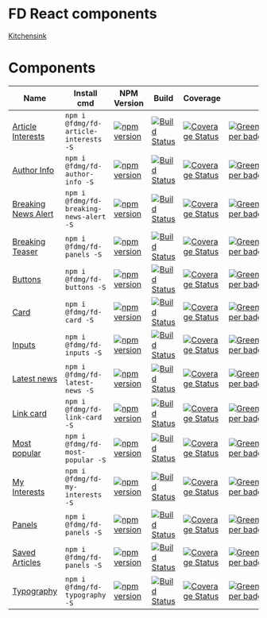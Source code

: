 # FD React components
[Kitchensink](https://fd.nl/ux)

# Components
| Name                                                                                                              | Install cmd                                               | NPM Version                                                                                                                                                           | Build                                                                                                                                                                                                     | Coverage                                                                                                                                                                                                                                          |                                                                                                                                               |
| ----------------------------------------------------------------------------------------------------------------- | --------------------------------------------------------- | --------------------------------------------------------------------------------------------------------------------------------------------------------------------- | --------------------------------------------------------------------------------------------------------------------------------------------------------------------------------------------------------- | ------------------------------------------------------------------------------------------------------------------------------------------------------------------------------------------------------------------------------------------------- | --------------------------------------------------------------------------------------------------------------------------------------------- |
| [Article Interests](https://github.com/FDMediagroep/fd-ts-react-article-interests)                                | `npm i @fdmg/fd-article-interests -S`                     | [![npm version](https://badge.fury.io/js/%40fdmg%2Ffd-article-interests.svg)](https://badge.fury.io/js/%40fdmg%2Ffd-article-interests)                                | [![Build Status](https://travis-ci.org/FDMediagroep/fd-ts-react-article-interests.svg?branch=master)](https://travis-ci.org/FDMediagroep/fd-ts-react-article-interests)                                   | [![Coverage Status](https://coveralls.io/repos/github/FDMediagroep/fd-ts-react-article-interests/badge.svg?branch=master)](https://coveralls.io/github/FDMediagroep/fd-ts-react-article-interests?branch=master)                                  | [![Greenkeeper badge](https://badges.greenkeeper.io/FDMediagroep/fd-ts-react-article-interests.svg)](https://greenkeeper.io/)                 |
| [Author Info](https://github.com/FDMediagroep/fd-ts-react-author-info)                                            | `npm i @fdmg/fd-author-info -S`                           | [![npm version](https://badge.fury.io/js/%40fdmg%2Ffd-author-info.svg)](https://badge.fury.io/js/%40fdmg%2Ffd-author-info)                                            | [![Build Status](https://travis-ci.org/FDMediagroep/fd-ts-react-author-info.svg?branch=master)](https://travis-ci.org/FDMediagroep/fd-ts-react-author-info)                                               | [![Coverage Status](https://coveralls.io/repos/github/FDMediagroep/fd-ts-react-author-info/badge.svg?branch=master)](https://coveralls.io/github/FDMediagroep/fd-ts-react-author-info?branch=master)                                              | [![Greenkeeper badge](https://badges.greenkeeper.io/FDMediagroep/fd-ts-react-author-info.svg)](https://greenkeeper.io/)                       |
| [Breaking News Alert](https://github.com/FDMediagroep/fd-ts-react-breaking-news-alert)                            | `npm i @fdmg/fd-breaking-news-alert -S`                   | [![npm version](https://badge.fury.io/js/%40fdmg%2Ffd-breaking-news-alert.svg)](https://badge.fury.io/js/%40fdmg%2Ffd-breaking-news-alert)                            | [![Build Status](https://travis-ci.org/FDMediagroep/fd-ts-react-breaking-news-alert.svg?branch=master)](https://travis-ci.org/FDMediagroep/fd-ts-react-breaking-news-alert)                               | [![Coverage Status](https://coveralls.io/repos/github/FDMediagroep/fd-ts-react-breaking-news-alert/badge.svg?branch=master)](https://coveralls.io/github/FDMediagroep/fd-ts-react-breaking-news-alert?branch=master)                              | [![Greenkeeper badge](https://badges.greenkeeper.io/FDMediagroep/fd-ts-react-breaking-news-alert.svg)](https://greenkeeper.io/)               |
| [Breaking Teaser](https://github.com/FDMediagroep/fd-ts-react-breaking-teaser)                                    | `npm i @fdmg/fd-panels -S`                                | [![npm version](https://badge.fury.io/js/%40fdmg%2Ffd-panels.svg)](https://badge.fury.io/js/%40fdmg%2Ffd-panels)                                                      | [![Build Status](https://travis-ci.org/FDMediagroep/fd-ts-react-breaking-teaser.svg?branch=master)](https://travis-ci.org/FDMediagroep/fd-ts-react-breaking-teaser)                                       | [![Coverage Status](https://coveralls.io/repos/github/FDMediagroep/fd-ts-react-breaking-teaser/badge.svg?branch=master)](https://coveralls.io/github/FDMediagroep/fd-ts-react-breaking-teaser?branch=master)                                      | [![Greenkeeper badge](https://badges.greenkeeper.io/FDMediagroep/fd-ts-react-breaking-teaser.svg)](https://greenkeeper.io/)                   |
| [Buttons](https://github.com/FDMediagroep/fd-ts-react-buttons)                                                    | `npm i @fdmg/fd-buttons -S`                               | [![npm version](https://badge.fury.io/js/%40fdmg%2Ffd-buttons.svg)](https://badge.fury.io/js/%40fdmg%2Ffd-buttons)                                                    | [![Build Status](https://travis-ci.org/FDMediagroep/fd-ts-react-buttons.svg?branch=master)](https://travis-ci.org/FDMediagroep/fd-ts-react-buttons)                                                       | [![Coverage Status](https://coveralls.io/repos/github/FDMediagroep/fd-ts-react-buttons/badge.svg?branch=master)](https://coveralls.io/github/FDMediagroep/fd-ts-react-buttons?branch=master)                                                      | [![Greenkeeper badge](https://badges.greenkeeper.io/FDMediagroep/fd-ts-react-buttons.svg)](https://greenkeeper.io/)                           |
| [Card](https://github.com/FDMediagroep/fd-ts-react-card)                                                          | `npm i @fdmg/fd-card -S`                                  | [![npm version](https://badge.fury.io/js/%40fdmg%2Ffd-card.svg)](https://badge.fury.io/js/%40fdmg%2Ffd-card)                                                          | [![Build Status](https://travis-ci.org/FDMediagroep/fd-ts-react-card.svg?branch=master)](https://travis-ci.org/FDMediagroep/fd-ts-react-card)                                                             | [![Coverage Status](https://coveralls.io/repos/github/FDMediagroep/fd-ts-react-card/badge.svg?branch=master)](https://coveralls.io/github/FDMediagroep/fd-ts-react-card?branch=master)                                                            | [![Greenkeeper badge](https://badges.greenkeeper.io/FDMediagroep/fd-ts-react-card.svg)](https://greenkeeper.io/)                              |
| [Inputs](https://github.com/FDMediagroep/fd-ts-react-inputs)                                                      | `npm i @fdmg/fd-inputs -S`                                | [![npm version](https://badge.fury.io/js/%40fdmg%2Ffd-inputs.svg)](https://badge.fury.io/js/%40fdmg%2Ffd-inputs)                                                      | [![Build Status](https://travis-ci.org/FDMediagroep/fd-ts-react-inputs.svg?branch=master)](https://travis-ci.org/FDMediagroep/fd-ts-react-inputs)                                                         | [![Coverage Status](https://coveralls.io/repos/github/FDMediagroep/fd-ts-react-inputs/badge.svg?branch=master)](https://coveralls.io/github/FDMediagroep/fd-ts-react-inputs?branch=master)                                                        | [![Greenkeeper badge](https://badges.greenkeeper.io/FDMediagroep/fd-ts-react-inputs.svg)](https://greenkeeper.io/)                            |
| [Latest news](https://github.com/FDMediagroep/fd-ts-react-latest-news)                                            | `npm i @fdmg/fd-latest-news -S`                           | [![npm version](https://badge.fury.io/js/%40fdmg%2Ffd-latest-news.svg)](https://badge.fury.io/js/%40fdmg%2Ffd-latest-news)                                            | [![Build Status](https://travis-ci.org/FDMediagroep/fd-ts-react-latest-news.svg?branch=master)](https://travis-ci.org/FDMediagroep/fd-ts-react-latest-news)                                               | [![Coverage Status](https://coveralls.io/repos/github/FDMediagroep/fd-ts-react-latest-news/badge.svg?branch=master)](https://coveralls.io/github/FDMediagroep/fd-ts-react-latest-news?branch=master)                                              | [![Greenkeeper badge](https://badges.greenkeeper.io/FDMediagroep/fd-ts-react-latest-news.svg)](https://greenkeeper.io/)                       |
| [Link card](https://github.com/FDMediagroep/fd-ts-react-link-card)                                                | `npm i @fdmg/fd-link-card -S`                             | [![npm version](https://badge.fury.io/js/%40fdmg%2Ffd-link-card.svg)](https://badge.fury.io/js/%40fdmg%2Ffd-link-card)                                                | [![Build Status](https://travis-ci.org/FDMediagroep/fd-ts-react-link-card.svg?branch=master)](https://travis-ci.org/FDMediagroep/fd-ts-react-link-card)                                                   | [![Coverage Status](https://coveralls.io/repos/github/FDMediagroep/fd-ts-react-link-card/badge.svg?branch=master)](https://coveralls.io/github/FDMediagroep/fd-ts-react-link-card?branch=master)                                                  | [![Greenkeeper badge](https://badges.greenkeeper.io/FDMediagroep/fd-ts-react-link-card.svg)](https://greenkeeper.io/)                         |
| [Most popular](https://github.com/FDMediagroep/fd-ts-react-most-popular)                                          | `npm i @fdmg/fd-most-popular -S`                          | [![npm version](https://badge.fury.io/js/%40fdmg%2Ffd-most-popular.svg)](https://badge.fury.io/js/%40fdmg%2Ffd-most-popular)                                          | [![Build Status](https://travis-ci.org/FDMediagroep/fd-ts-react-most-popular.svg?branch=master)](https://travis-ci.org/FDMediagroep/fd-ts-react-most-popular)                                             | [![Coverage Status](https://coveralls.io/repos/github/FDMediagroep/fd-ts-react-most-popular/badge.svg?branch=master)](https://coveralls.io/github/FDMediagroep/fd-ts-react-most-popular?branch=master)                                            | [![Greenkeeper badge](https://badges.greenkeeper.io/FDMediagroep/fd-ts-react-most-popular.svg)](https://greenkeeper.io/)                      |
| [My Interests](https://github.com/FDMediagroep/fd-ts-react-my-interests)                                          | `npm i @fdmg/fd-my-interests -S`                          | [![npm version](https://badge.fury.io/js/%40fdmg%2Ffd-my-interests.svg)](https://badge.fury.io/js/%40fdmg%2Ffd-my-interests)                                          | [![Build Status](https://travis-ci.org/FDMediagroep/fd-ts-react-my-interests.svg?branch=master)](https://travis-ci.org/FDMediagroep/fd-ts-react-my-interests)                                             | [![Coverage Status](https://coveralls.io/repos/github/FDMediagroep/fd-ts-react-my-interests/badge.svg?branch=master)](https://coveralls.io/github/FDMediagroep/fd-ts-react-my-interests?branch=master)                                            | [![Greenkeeper badge](https://badges.greenkeeper.io/FDMediagroep/fd-ts-react-my-interests.svg)](https://greenkeeper.io/)                      |
| [Panels](https://github.com/FDMediagroep/fd-ts-react-panels)                                                      | `npm i @fdmg/fd-panels -S`                                | [![npm version](https://badge.fury.io/js/%40fdmg%2Ffd-panels.svg)](https://badge.fury.io/js/%40fdmg%2Ffd-panels)                                                      | [![Build Status](https://travis-ci.org/FDMediagroep/fd-ts-react-panels.svg?branch=master)](https://travis-ci.org/FDMediagroep/fd-ts-react-panels)                                                         | [![Coverage Status](https://coveralls.io/repos/github/FDMediagroep/fd-ts-react-panels/badge.svg?branch=master)](https://coveralls.io/github/FDMediagroep/fd-ts-react-panels?branch=master)                                                        | [![Greenkeeper badge](https://badges.greenkeeper.io/FDMediagroep/fd-ts-react-panels.svg)](https://greenkeeper.io/)                            |
| [Saved Articles](https://github.com/FDMediagroep/fd-ts-react-saved-articles)                                      | `npm i @fdmg/fd-panels -S`                                | [![npm version](https://badge.fury.io/js/%40fdmg%2Ffd-panels.svg)](https://badge.fury.io/js/%40fdmg%2Ffd-panels)                                                      | [![Build Status](https://travis-ci.org/FDMediagroep/fd-ts-react-saved-articles.svg?branch=master)](https://travis-ci.org/FDMediagroep/fd-ts-react-saved-articles)                                         | [![Coverage Status](https://coveralls.io/repos/github/FDMediagroep/fd-ts-react-saved-articles/badge.svg?branch=master)](https://coveralls.io/github/FDMediagroep/fd-ts-react-saved-articles?branch=master)                                        | [![Greenkeeper badge](https://badges.greenkeeper.io/FDMediagroep/fd-ts-react-saved-articles.svg)](https://greenkeeper.io/)                    |
| [Typography](https://github.com/FDMediagroep/fd-ts-react-typography)                                              | `npm i @fdmg/fd-typography -S`                            | [![npm version](https://badge.fury.io/js/%40fdmg%2Ffd-typography.svg)](https://badge.fury.io/js/%40fdmg%2Ffd-typography)                                              | [![Build Status](https://travis-ci.org/FDMediagroep/fd-ts-react-typography.svg?branch=master)](https://travis-ci.org/FDMediagroep/fd-ts-react-typography)                                                 | [![Coverage Status](https://coveralls.io/repos/github/FDMediagroep/fd-ts-react-typography/badge.svg?branch=master)](https://coveralls.io/github/FDMediagroep/fd-ts-react-typography?branch=master)                                                | [![Greenkeeper badge](https://badges.greenkeeper.io/FDMediagroep/fd-ts-react-typography.svg)](https://greenkeeper.io/)                        |
